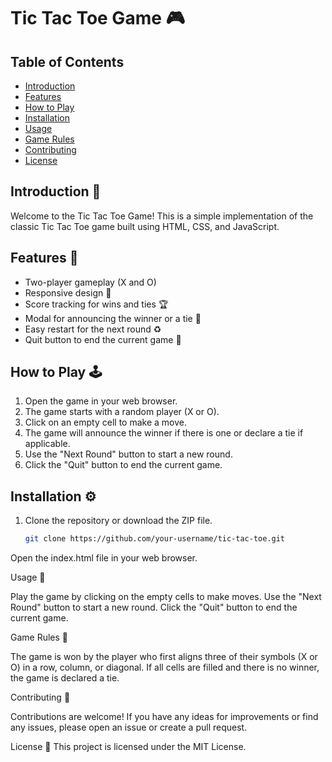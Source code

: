 # Tic Tac Toe Game 🎮

## Table of Contents
- [Introduction](#introduction)
- [Features](#features)
- [How to Play](#how-to-play)
- [Installation](#installation)
- [Usage](#usage)
- [Game Rules](#game-rules)
- [Contributing](#contributing)
- [License](#license)

## Introduction 🚀
Welcome to the Tic Tac Toe Game! This is a simple implementation of the classic Tic Tac Toe game built using HTML, CSS, and JavaScript.

## Features 🌟
- Two-player gameplay (X and O)
- Responsive design 📱
- Score tracking for wins and ties 🏆
- Modal for announcing the winner or a tie 🎉
- Easy restart for the next round ♻️
- Quit button to end the current game 🚪

## How to Play 🕹️
1. Open the game in your web browser.
2. The game starts with a random player (X or O).
3. Click on an empty cell to make a move.
4. The game will announce the winner if there is one or declare a tie if applicable.
5. Use the "Next Round" button to start a new round.
6. Click the "Quit" button to end the current game.

## Installation ⚙️
1. Clone the repository or download the ZIP file.
   ```bash
   git clone https://github.com/your-username/tic-tac-toe.git
Open the index.html file in your web browser.

Usage 🎲

Play the game by clicking on the empty cells to make moves.
Use the "Next Round" button to start a new round.
Click the "Quit" button to end the current game.

Game Rules 📜

The game is won by the player who first aligns three of their symbols (X or O) in a row, column, or diagonal.
If all cells are filled and there is no winner, the game is declared a tie.

Contributing 🤝

Contributions are welcome! If you have any ideas for improvements or find any issues, please open an issue or create a pull request.

License 📄
This project is licensed under the MIT License.
